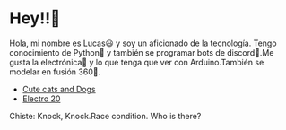 <h1>Hey!!👋</h1>
<p>Hola, mi nombre es Lucas😃 y soy un aficionado de la tecnología. Tengo conocimiento de Python🐍 y también se programar bots de discord🤖.Me gusta la electrónica💾 y lo que tenga que ver con Arduino.También se modelar en fusión 360🎃.</p>
<ul>
  <li><a href="https://top.gg/bot/808729367814864986">Cute cats and Dogs</a><br></li>
  <li><a href="https://www.youtube.com/channel/UCVgJ-5soZajPyQ3e0ifiLiQ">Electro 20</a></li>
</ul>

<p>Chiste: Knock, Knock.Race condition. Who is there?</p> 
